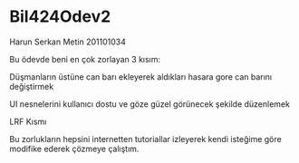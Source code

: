 # Bil424Odev2
Harun Serkan Metin 201101034

Bu ödevde beni en çok zorlayan 3 kısım:

  Düşmanların üstüne can barı ekleyerek aldıkları hasara gore can barını değiştirmek

  UI nesnelerini kullanıcı dostu ve göze güzel görünecek şekilde düzenlemek

  LRF Kısmı


Bu zorlukların hepsini internetten tutoriallar izleyerek kendi isteğime göre modifike ederek çözmeye çalıştım.
